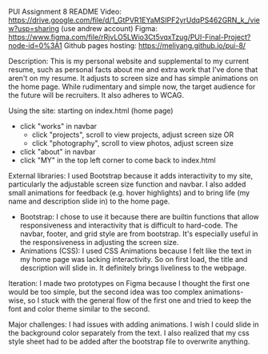 PUI Assignment 8 README
Video: https://drive.google.com/file/d/1_GtPVR1EYaMSIPF2yrUdqPS462GRN_k_/view?usp=sharing (use andrew account)
Figma: https://www.figma.com/file/rRjvLO5LWio3Ct5vqxTzug/PUI-Final-Project?node-id=0%3A1
Github pages hosting: https://meliyang.github.io/pui-8/

Description: This is my personal website and supplemental to my current resume, such as personal facts about me and extra work that I've done that aren't on my resume. It adjusts to screen size and has simple animations on the home page. While rudimentary and simple now, the target audience for the future will be recruiters. It also adheres to WCAG.

Using the site:
starting on index.html (home page)
- click "works" in navbar
    - click "projects", scroll to view projects, adjust screen size
    OR
    - click "photography", scroll to view photos, adjust screen size
- click "about" in navbar
- click "MY" in the top left corner to come back to index.html

External libraries: I used Bootstrap because it adds interactivity to my site, particularly the adjustable screen size function and navbar. I also added small animations for feedback (e.g. hover highlights) and to bring life (my name and description slide in) to the home page.
- Bootstrap: I chose to use it because there are builtin functions that allow responsiveness and interactivity that is difficult to hard-code. The navbar, footer, and grid style are from bootstrap. It's especially useful in the responsiveness in adjusting the screen size.
- Animations (CSS): I used CSS Animations because I felt like the text in my home page was lacking interactivity. So on first load, the title and description will slide in. It definitely brings liveliness to the webpage.

Iteration: I made two prototypes on Figma because I thought the first one would be too simple, but the second idea was too complex animations-wise, so I stuck with the general flow of the first one and tried to keep the font and color theme similar to the second.

Major challenges: I had issues with adding animations. I wish I could slide in the background color separately from the text. I also realized that my css style sheet had to be added after the bootstrap file to overwrite anything.